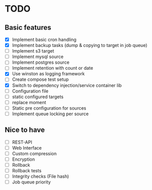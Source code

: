 # TODO

## Basic features
- [x] Implement basic cron handling
- [x] Implement backup tasks (dump & copying to target in job queue)
- [ ] Implement s3 target
- [ ] Implement mysql source
- [ ] Implement postgres source
- [ ] Implement retention with count or date
- [x] Use winston as logging framework
- [ ] Create compose test setup
- [x] Switch to dependency injection/service container lib
- [ ] Configuration file
- [ ] static configured targets
- [ ] replace moment
- [ ] Static pre configuration for sources
- [ ] Implement queue locking per source

## Nice to have
- [ ] REST-API
- [ ] Web Interface
- [ ] Custom compression
- [ ] Encryption
- [ ] Rollback 
- [ ] Rollback tests
- [ ] Integrity checks (File hash)
- [ ] Job queue priority
